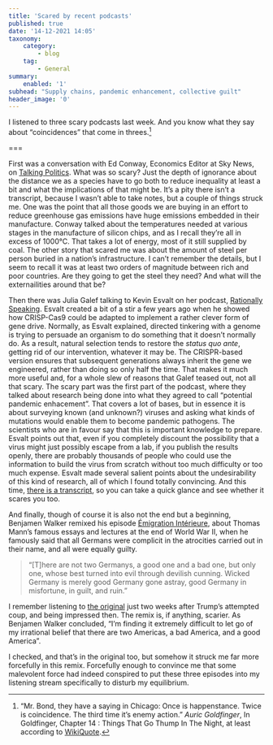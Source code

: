 ```yaml
---
title: 'Scared by recent podcasts'
published: true
date: '14-12-2021 14:05'
taxonomy:
    category:
        - blog
    tag:
        - General
summary:
    enabled: '1'
subhead: "Supply chains, pandemic enhancement, collective guilt"
header_image: '0'
---
```


I listened to three scary podcasts last week. And you know what they say about “coincidences” that come in threes.[^1]

===

First was a conversation with Ed Conway, Economics Editor at Sky News, on [Talking Politics](https://www.talkingpoliticspodcast.com/blog/2021/333-supply-chains-inflation-amp-the-metaverse). What was so scary? Just the depth of ignorance about the distance we as a species have to go both to reduce inequality at least a bit and what the implications of that might be. It’s a pity there isn’t a transcript, because I wasn’t able to take notes, but a couple of things struck me. One was the point that all those goods we are buying in an effort to reduce greenhouse gas emissions have huge emissions embedded in their manufacture. Conway talked about the temperatures needed at various stages in the manufacture of silicon chips, and as I recall they’re all in excess of 1000°C. That takes a lot of energy, most of it still supplied by coal. The other story that scared me was about the amount of steel per person buried in a nation’s infrastructure. I can’t remember the details, but I seem to recall it was at least two orders of magnitude between rich and poor countries. Are they going to get the steel they need? And what will the externailities around that be?

Then there was Julia Galef talking to Kevin Esvalt on her podcast, [Rationally Speaking](http://rationallyspeakingpodcast.org/261-dangerous-biological-research-is-it-worth-it-kevin-esvelt/). Esvalt created a bit of a stir a few years ago when he showed how CRISP-Cas9 could be adapted to implement a rather clever form of gene drive. Normally, as Esvalt explained, directed tinkering with a genome is trying to persuade an organism to do something that it doesn’t normally do. As a result, natural selection tends to restore the _status quo ante_, getting rid of our intervention, whatever it may be. The CRISPR-based version ensures that subsequent generations always inherit the gene we engineered, rather than doing so only half the time. That makes it much more useful and, for a whole slew of reasons that Galef teased out, not all that scary. The scary part was the first part of the podcast, where they talked about research being done into what they agreed to call “potential pandemic enhacement”. That covers a lot of bases, but in essence it is about surveying known (and unknown?) viruses and asking what kinds of mutations would enable them to become pandemic pathogens. The scientists who are in favour say that this is important knowledge to prepare. Esvalt points out that, even if you completely discount the possibility that a virus might just possibly escape from a lab, if you publish the results openly, there are probably thousands of people who could use the information to build the virus from scratch without too much difficulty or too much expense. Esvalt made several salient points about the undesirability of this kind of research, all of which I found totally convincing. And this time, [there is a transcript](http://rationallyspeakingpodcast.org/wp-content/uploads/2021/12/rs261transcript.pdf), so you can take a quick glance and see whether it scares you too.

And finally, though of course it is also not the end but a beginning, Benjamen Walker remixed his episode [Émigration Intérieure](https://beta.prx.org/stories/395723), about Thomas Mann’s famous essays and lectures at the end of World War II, when he famously said that all Germans were complicit in the atrocities carried out in their name, and all were equally guilty.

> “[T]here are not two Germanys, a good one and a bad one, but only one, whose best turned into evil through devilish cunning. Wicked Germany is merely good Germany gone astray, good Germany in misfortune, in guilt, and ruin.”

I remember listening to [the original](https://www.jeremycherfas.net/blog/2021-1-20) just two weeks after Trump’s attempted coup, and being impressed then. The remix is, if anything, scarier. As Benjamen Walker concluded, “I’m finding it extremely difficult to let go of my irrational belief that there are two Americas, a bad America, and a good America”. 

I checked, and that’s in the original too, but somehow it struck me far more forcefully in this remix. Forcefully enough to convince me that some malevolent force had indeed conspired to put these three episodes into my listening stream specifically to disturb my equilibrium.

[^1]: “Mr. Bond, they have a saying in Chicago: Once is happenstance. Twice is coincidence. The third time it’s enemy action.” *Auric Goldfinger*, In Goldfinger, Chapter 14 : Things That Go Thump In The Night, at least according to [WikiQuote](https://en.wikiquote.org/wiki/Ian_Fleming#Goldfinger_(1959)).

